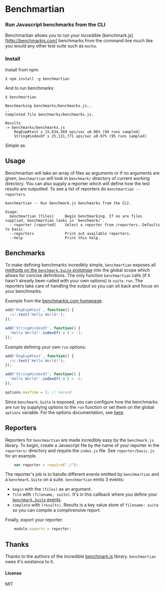 # Benchmartian
### Run Javascript benchmarks from the CLI
Benchmartian allows you to run your incredible [benchmark.js][http://benchmarkjs.com] benchmarks from the command line much like you would any other test suite such as `mocha`.

### Install
Install from npm.

	$ npm install -g benchmartian


And to run benchmarks:

	$ benchmartian

	Benchmarking benchmarks/benchmarks.js..
	..
	Completed file benchmarks/benchmarks.js.

	Results
	-> benchmarks/benchmarks.js
	    RegExp#test x 15,634,369 ops/sec ±0.96% (94 runs sampled)
	    String#indexOf x 25,131,771 ops/sec ±0.97% (95 runs sampled)

Simple as.

## Usage
Benchmartian will take an array of files as arguments or if no arguments are given, `benchmartian` will look in `benchmark/` directory of current working directory. You can also supply a reporter which will define how the test results are outputted. To see a list of reporters do `benchmartian --reporters`.


	benchmartian -- Run benchmark.js benchmarks from the CLI.

	Usage:
	  benchmartian [files]     Begin benchmarking. If no are files supplied, benchmartian looks in `benchmark/`.
	  --reporter [reported]    Select a reporter from /reporters. Defaults to basic.
	  --reporters              Print out available reporters.
	  --help                   Print this help.

## Benchmarks
To make defining benchmarks incredibly simple, `benchmartian` exposes all [methods on the `benchmark.Suite` prototype](http://benchmarkjs.com/docs#Suite_prototype_abort) into the global scope which allows for concise definitions. The only function `benchmartian` calls (if it hasn't already been called with your own options) is `suite.run`. The reporters take care of handling the output so you can sit back and focus on your benchmarks. 

Example from the [benchmarkjs.com homepage](http://benchmarkjs.com).
```js
add('RegExp#test', function() {
  /o/.test('Hello World!');
});

add('String#indexOf', function() {
  'Hello World!'.indexOf('o') > -1;
});
```

Example defining your own `run` options:
```js
add('RegExp#test', function() {
  /o/.test('Hello World!');
});

add('String#indexOf', function() {
  'Hello World!'.indexOf('o') > -1;
});

options.maxTime = 3; // Second
```

Since `benchmark.Suite` is exposed, you can configure how the benchmarks are run by supplying options to the `run` function or set them on the global `options` variable. For the options documentation, see [here](http://benchmarkjs.com/docs#options).

## Reporters
Reporters for `benchmartian` are made incredibly easy by the `benchmark.js` library. To begin, create a Javascript file by the name of your reporter in the `reporters/` directory and require the `index.js` file. See `reporter/basic.js` for an example.

```js
	var reporter = require("./");
```

The reporter's job is to handle different events emitted by `benchmartian` and a `benchmark.Suite` on a suite. `benchmartian` emits 3 events:
* `begin` with the `(files)` as an argument.
* `file` with `(filename, suite)`. It's in this callback where you define your [`benchmark.Suite` events](http://benchmarkjs.com/docs#options_onAbort).
* `complete` with `(results)`. Results is a key value store of `filename: suite` so you can compile a comphrensive report.

Finally, export your reporter:
```js
	module.exports = reporter;
```

## Thanks
Thanks to the authors of the incredible [benchmark.js](http://benchmarkjs.com) library. `benchmartian` owes it's existance to it.

#### License
MIT